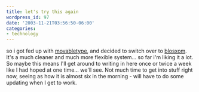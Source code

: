 ```yaml
---
title: let's try this again
wordpress_id: 97
date: '2003-11-21T03:56:50-06:00'
categories:
- technology
---
```

so i got fed up with [movabletype][], and decided to switch over to [blosxom][].  It's a much cleaner and much more
flexible system... so far i'm liking it a lot.  So maybe this means I'll get around to writing in here once or twice a
week like I had hoped at one time... we'll see.  Not much time to get into stuff right now, seeing as how it is almost
six in the morning - will have to do some updating when I get to work.

[movabletype]: http://www.movabletype.org
[blosxom]: http://www.blosxom.com

